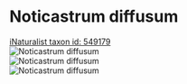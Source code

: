
Noticastrum diffusum
====================
  
[iNaturalist taxon id: 549179](https://www.inaturalist.org/taxa/549179)  
![Noticastrum diffusum](https://inaturalist-open-data.s3.amazonaws.com/photos/177045904/medium.jpeg)  
![Noticastrum diffusum](https://inaturalist-open-data.s3.amazonaws.com/photos/177045929/medium.jpeg)  
![Noticastrum diffusum](https://inaturalist-open-data.s3.amazonaws.com/photos/177045958/medium.jpeg)